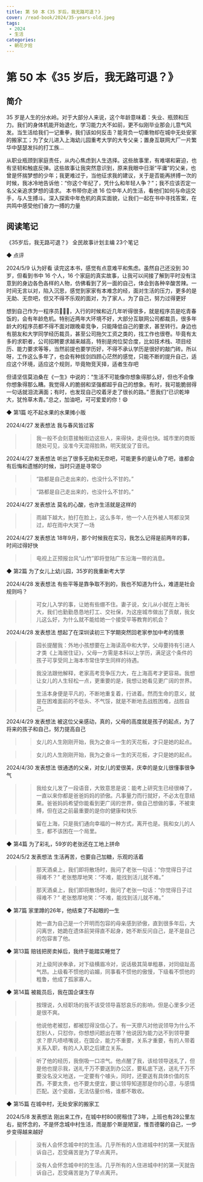 ```yaml
---
title: 第 50 本《35 岁后，我无路可退？》
cover: /read-book/2024/35-years-old.jpeg
tags:
 - 2024
 - 生活
categories:
 - 朝花夕拾
---
```

# 第 50 本《35 岁后，我无路可退？》

## 简介
35 岁是人生的分水岭。对于大部分人来说，这个年龄意味着：失业、瓶颈和压力。我们的身体机能开始退化，学习能力大不如前，更不似刚毕业那会儿意气风发。当生活给我们一记重拳，我们该如何反击？能背负一切重物却在城中无处安家的搬家工；为了女儿进入上海幼儿园重考大学的大专父亲；置身互联网大厂一片繁华中瑟瑟发抖的打工族...

从职业瓶颈到家庭责任，从内心焦虑到人生选择。这些故事里，有难堪和窘迫，也有坚韧和触底反弹。这些故事让我突然意识到，原来我眼中日渐“平庸”的父亲，也曾是怀揣梦想的少年；我更难过于，当他征求我的建议，关于是否能再拼搏一次的时候，我冰冷地告诉他：“你这个年纪了，凭什么和年轻人争？”；我不应该否定一名父亲追求梦想的请求。 本书带你走进 16 位中年人的生活，看他们如何与命运交手，与人生搏斗。深入探索中年危机的真实面貌，让我们一起在书中寻找答案，在共鸣中感受他们奋力一搏的力量

## 阅读笔记
《35岁后，我无路可退？》
全民故事计划主编
23个笔记

◆  点评

2024/5/9 认为好看
读完这本书，感觉有点意难平和焦虑。虽然自己还没到 30 岁，但看到书中 16 个人，16 个家庭的真实故事，让我可以间接了解到平时没有注意到的身边各色各样的人物，仿佛看到了另一面的自己，体会到各种辛酸苦辣。一时间无言以对，陷入沉思，感觉到家家有本难念的经，面对生活的压力，更多的是无助、无奈吧，但又不得不乐观的面对，为了家人，为了自己，努力过得更好

想到自己作为一程序员👨🏻‍💻，入行的时候和近几年听得很多，就是程序员是吃青春饭的，会有年龄危机。特别近两年大环境不好，大部分互联网公司都裁员，很多年龄大的程序员都不得不面对跟晚辈竞争，只能降低自己的要求，甚至转行。身边也有朋友和大学同学经历裁员，甚至公司拖欠工资之类的，找工作也很卷。毕竟有太多的求职者，公司招聘要求越来越高，特别是岗位契合度，比如技术栈、项目经历、能力要求等等，当然前提也要学历好，不得不承认学历是很好的敲门砖。所以呀，工作这么多年了，也会有种拔剑四顾心茫然的感觉，只能不断的提升自己，适应这个环境，适应这个规则，毕竟物竞天择，适者生存吧

但请坚信莫泊桑在《一生》中说的：“生活不可能像你想象得那么好，但也不会像你想象得那么糟。我觉得人的脆弱和坚强都超乎自己的想象。有时，我可能脆弱得一句话就泪流满面；有时，也发现自己咬着牙走了很长的路。”
愿我们“已识乾坤大，犹怜草木青。”总之，加油吧，可可爱爱的你！😄

◆  第1篇 吃不起水果的水果摊小贩

2024/4/27 发表想法
我与春风皆过客
>> 我一般不会刻意接触街边这些人，来得快，走得也快。城市里的商贩随处可见，没准今天混得脸熟，明天就没了音讯。

2024/4/27 发表想法
听出了很多无助和无奈吧，可能更多的是认命了吧，谁都会有后悔和遗憾的时候，当时只道是寻常😔
>> “路都是自己走出来的，也没什么不甘的。”

>> “路都是自己走出来的，也没什么不甘的。”

2024/4/27 发表想法
莫名的心酸，也许生活就是这样的
>> 雨越下越大，拍打在脸上，这么多年，他一个人在外被人骂都没哭过，却在雨中大哭了一场

2024/4/27 发表想法
18年9月，那个时候我在实习，我怎么记得是前两年的事，时间过得好快
>> 电视上正预报台风“山竹”即将登陆广东沿海一带的消息。

◆  第2篇 为了女儿上幼儿园，35岁的我重新考大学

2024/4/28 发表想法
有些平等是靠争取不到的，我也不知道为什么，难道是社会规则吗？
>> 可女儿入学的事，让她有些绷不住。妻子说，女儿从小就在上海长大，我们也勤勤恳恳地打工、交社保，为这座城市做出了贡献，我女儿这么好，为什么就不能给她一个接受平等教育的机会？

2024/4/28 发表想法
想起了在深圳读初三下学期突然回老家参加中考的情景
>> 园长提醒我：外地小孩想要在上海读高中和大学，父母要持有引进人才类《上海居住证》，父母一方需是本科以上学历，满足这个条件的孩子可享受同上海本市常住学生同样的待遇。

>> 我没法跟他解释，老家高考竞争压力大，在上海高考才更容易。我想让女儿的人生轻松一点，更重要的是，我想让她看见更广阔的世界。

>> 生活本身便是平凡的，不断地重复着，行进着。然而生命的意义，就是在困难面前的不低头、不气馁，就是不断地去战胜困难，战胜自己。

2024/4/29 发表想法
被这位父亲感动，真的，父母的高度就是孩子的起点，为了将来的孩子和自己，努力提高自己
>> 女儿的人生刚刚开始，我为之奋斗一生的天花板，才只是她的起点。

>> 女儿的人生刚刚开始，我为之奋斗一生的天花板，才只是她的起点。

2024/4/30 发表想法
很通透的父亲，对女儿的爱很美，庆幸的是女儿很懂事很争气
>> 我给女儿发了一段语音，大致意思是说：能考上研究生已经很棒了，一直以来你都是爸爸妈妈的骄傲。凡事量力而行就好，不必太在意结果。爸爸妈妈希望你能看到更广阔的世界，做自己想做的事，不被束缚，但在这之前最重要的是你的健康和快乐

>> 留在上海，只是我们通向幸福的一种方式，离开也是。我和女儿的人生，都不该困在一个局里。

◆  第4篇 为了彩礼，59岁的老张还在工地上拼命

2024/5/2 发表想法
生活再苦，也要自己加糖，乐观的活着
>> 那天酒桌上，我们即将散场时，我问了老张一句话：“你觉得日子过得难不？”
老张憨厚地笑：“不难，能找到活儿就不难。”

>> 那天酒桌上，我们即将散场时，我问了老张一句话：“你觉得日子过得难不？”
老张憨厚地笑：“不难，能找到活儿就不难。”

◆  第7篇 家里蹲的26年，他结束了不起眼的一生

>> 她一直为自己是一个开明而包容的母亲感到骄傲，直到很多年后，大闪离世，她跪在遗体前哭得直不起身，她不断反问自己，是不是自己的包容害了他。

◆  第13篇 赔钱把房卖掉后，我终于能踏实睡觉了

>> 对上级阿谀奉承，对下级横眉冷对，说话极其简单粗暴，对同级趾高气昂。上级看不惯他的谄媚，同事看不惯他的傲慢，下级看不惯他的粗鲁，他成了孤家寡人。

◆  第14篇 被裁员后，我在国企谋生存

>> 按理说，久经职场的我不该受领导喜怒哀乐的影响，但是心里多少还是很不爽。

>> 他说他老被怼，都被怼得没信心了。有一天廖凡对他说领导为什么不怼别人，只怼你，你想想问题出在哪？他说因为能力达不到领导要求？廖凡啧啧嘴说，在国企，能力不重要，关系才重要，有的人带着关系入职，有的人入职之后建立关系。

>> 听了他的经历，我倒吸一口凉气。他点醒了我，该给领导送礼了，但是他也提示我，送礼千万不要送到办公区，要私底下送，送礼千万不要没名没义地送，一定要有个噱头，同时，还要送有具体价值的东西，不要太贵，也不要太便宜，要让领导知道那是你的心意，与感情匹配。送个瓷器，无法估量价格，谁都不敢收。

◆  第15篇 在城中村，无处安家的搬家工

2024/5/8 发表想法
刚出来工作，在城中村800房租住了3年，上班也有28公里左右，挺怀念的，不是怀念城中村生活，而是那个斯是陋室，惟吾德馨的自己，一步步变得越来越好
>> 没有人会怀念城中村的生活。几乎所有的人住进城中村的第一天就告诉自己，忍受痛苦是为了早点离开。

>> 没有人会怀念城中村的生活。几乎所有的人住进城中村的第一天就告诉自己，忍受痛苦是为了早点离开。
